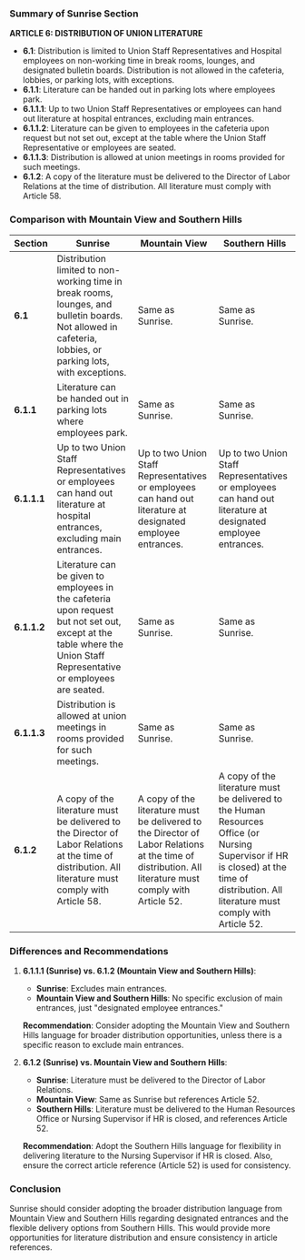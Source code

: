 ### Summary of Sunrise Section

**ARTICLE 6: DISTRIBUTION OF UNION LITERATURE**

- **6.1**: Distribution is limited to Union Staff Representatives and Hospital employees on non-working time in break rooms, lounges, and designated bulletin boards. Distribution is not allowed in the cafeteria, lobbies, or parking lots, with exceptions.
- **6.1.1**: Literature can be handed out in parking lots where employees park.
- **6.1.1.1**: Up to two Union Staff Representatives or employees can hand out literature at hospital entrances, excluding main entrances.
- **6.1.1.2**: Literature can be given to employees in the cafeteria upon request but not set out, except at the table where the Union Staff Representative or employees are seated.
- **6.1.1.3**: Distribution is allowed at union meetings in rooms provided for such meetings.
- **6.1.2**: A copy of the literature must be delivered to the Director of Labor Relations at the time of distribution. All literature must comply with Article 58.

### Comparison with Mountain View and Southern Hills

| Section | Sunrise | Mountain View | Southern Hills |
|---------|---------|---------------|----------------|
| **6.1** | Distribution limited to non-working time in break rooms, lounges, and bulletin boards. Not allowed in cafeteria, lobbies, or parking lots, with exceptions. | Same as Sunrise. | Same as Sunrise. |
| **6.1.1** | Literature can be handed out in parking lots where employees park. | Same as Sunrise. | Same as Sunrise. |
| **6.1.1.1** | Up to two Union Staff Representatives or employees can hand out literature at hospital entrances, excluding main entrances. | Up to two Union Staff Representatives or employees can hand out literature at designated employee entrances. | Up to two Union Staff Representatives or employees can hand out literature at designated employee entrances. |
| **6.1.1.2** | Literature can be given to employees in the cafeteria upon request but not set out, except at the table where the Union Staff Representative or employees are seated. | Same as Sunrise. | Same as Sunrise. |
| **6.1.1.3** | Distribution is allowed at union meetings in rooms provided for such meetings. | Same as Sunrise. | Same as Sunrise. |
| **6.1.2** | A copy of the literature must be delivered to the Director of Labor Relations at the time of distribution. All literature must comply with Article 58. | A copy of the literature must be delivered to the Director of Labor Relations at the time of distribution. All literature must comply with Article 52. | A copy of the literature must be delivered to the Human Resources Office (or Nursing Supervisor if HR is closed) at the time of distribution. All literature must comply with Article 52. |

### Differences and Recommendations

1. **6.1.1.1 (Sunrise) vs. 6.1.2 (Mountain View and Southern Hills)**:
   - **Sunrise**: Excludes main entrances.
   - **Mountain View and Southern Hills**: No specific exclusion of main entrances, just "designated employee entrances."

   **Recommendation**: Consider adopting the Mountain View and Southern Hills language for broader distribution opportunities, unless there is a specific reason to exclude main entrances.

2. **6.1.2 (Sunrise) vs. Mountain View and Southern Hills**:
   - **Sunrise**: Literature must be delivered to the Director of Labor Relations.
   - **Mountain View**: Same as Sunrise but references Article 52.
   - **Southern Hills**: Literature must be delivered to the Human Resources Office or Nursing Supervisor if HR is closed, and references Article 52.

   **Recommendation**: Adopt the Southern Hills language for flexibility in delivering literature to the Nursing Supervisor if HR is closed. Also, ensure the correct article reference (Article 52) is used for consistency.

### Conclusion

Sunrise should consider adopting the broader distribution language from Mountain View and Southern Hills regarding designated entrances and the flexible delivery options from Southern Hills. This would provide more opportunities for literature distribution and ensure consistency in article references.